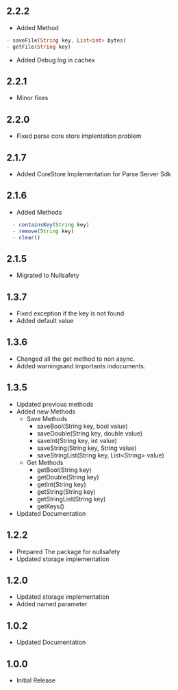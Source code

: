 ## 2.2.2

- Added Method

```dart
- saveFile(String key, List<int> bytes)
- getFile(String key)
```

- Added Debug log in cachex

## 2.2.1

- Minor fixes

## 2.2.0

- Fixed parse core store implentation problem

## 2.1.7

- Added CoreStore Implementation for Parse Server Sdk

## 2.1.6

- Added Methods

```js
  - containsKey(String key)
  - remove(String key)
  - clear()
```

## 2.1.5

- Migrated to Nullsafety

## 1.3.7

- Fixed exception if the key is not found
- Added default value

## 1.3.6

- Changed all the get method to non async.
- Added warningsand importants indocuments.

## 1.3.5

- Updated previous methods
- Added new Methods
  - Save Methods
    - saveBool(String key, bool value)
    - saveDouble(String key, double value)
    - saveInt(String key, int value)
    - saveString(String key, String value)
    - saveStringList(String key, List\<String> value)
  - Get Methods
    - getBool(String key)
    - getDouble(String key)
    - getInt(String key)
    - getString(String key)
    - getStringList(String key)
    - getKeys()
- Updated Documentation

## 1.2.2

- Prepared The package for nullsafety
- Updated storage implementation

## 1.2.0

- Updated storage implementation
- Added named parameter

## 1.0.2

- Updated Documentation

## 1.0.0

- Initial Release
